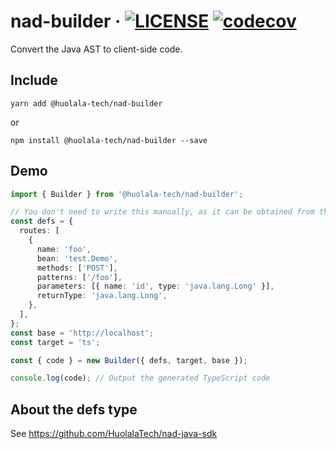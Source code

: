 # nad-builder · [![LICENSE](https://img.shields.io/npm/l/@huolala-tech/nad-builder)](LICENSE.txt) [![codecov](https://codecov.io/gh/HuolalaTech/nad-builder/branch/main/graph/badge.svg?token=L7MHGWDORY)](https://codecov.io/gh/HuolalaTech/nad-builder)

Convert the Java AST to client-side code.

## Include

```shell
yarn add @huolala-tech/nad-builder
```

or

```shell
npm install @huolala-tech/nad-builder --save
```

## Demo

```typescript
import { Builder } from '@huolala-tech/nad-builder';

// You don't need to write this manually, as it can be obtained from the Java service.
const defs = {
  routes: [
    {
      name: 'foo',
      bean: 'test.Demo',
      methods: ['POST'],
      patterns: ['/foo'],
      parameters: [{ name: 'id', type: 'java.lang.Long' }],
      returnType: 'java.lang.Long',
    },
  ],
};
const base = 'http://localhost';
const target = 'ts';

const { code } = new Builder({ defs, target, base });

console.log(code); // Output the generated TypeScript code
```

## About the **defs** type

See https://github.com/HuolalaTech/nad-java-sdk
